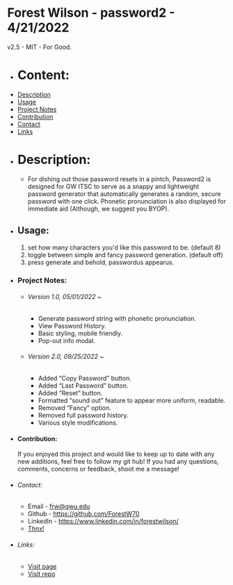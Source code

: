 # Forest Wilson - password2 - 4/21/2022

v2.5 - MIT - For Good.

* # Content:
- [Description](#description)
- [Usage](#usage)
- [Project Notes](#project-notes)
- [Contribution](#contribution)
- [Contact](#contact)
- [Links](#links)

* # Description:
    - For dishing out those password resets in a pintch, Password2 is designed for GW ITSC to serve as a snappy and lightweight password generator that automatically generates a random, secure password with one click. Phonetic pronunciation is also displayed for immediate aid (Although, we suggest you BYOP). 

* ## Usage:
    1. set how many characters you'd like this password to be. (default 8)
    2. toggle between simple and fancy password generation. (default off)
    3. press generate and behold, passwordus appearus.

* ### Project Notes: 
    * ###### Version 1.0, 05/01/2022 ~
        - Generate password string with phonetic pronunciation.
        - View Password History.
        - Basic styling, mobile friendly.
        - Pop-out info modal.
    * ###### Version 2.0, 09/25/2022 ~
        - Added “Copy Password” button.
        - Added “Last Password” button.
        - Added “Reset” button.
        - Formatted “sound out” feature to appear more uniform, readable.
        - Removed “Fancy” option.
        - Removed full password history.
        - Various style modifications.


* #### Contribution:
    If you enjoyed this project and would like to keep up to date with any new additions, feel free to follow my git hub! If you had any questions, comments, concerns or feedback, shoot me a message!

* ###### Contact:
    - Email - frw@gwu.edu
    - Github - https://github.com/ForestW70
    - LinkedIn - https://www.linkedin.com/in/forestwilson/
    - [Thnx!](https://burnthis.space) 

- ###### Links:    
    - [Visit page](https://forestw70.github.io/password2/)
    - [Visit repo](https://github.com/ForestW70/password2)

